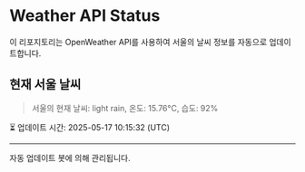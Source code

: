 
# Weather API Status

이 리포지토리는 OpenWeather API를 사용하여 서울의 날씨 정보를 자동으로 업데이트합니다.

## 현재 서울 날씨
> 서울의 현재 날씨: light rain, 온도: 15.76°C, 습도: 92%

⏳ 업데이트 시간: 2025-05-17 10:15:32 (UTC)

---
자동 업데이트 봇에 의해 관리됩니다.
